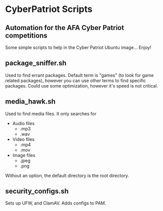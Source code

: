# CyberPatriot Scripts
## Automation for the AFA Cyber Patriot competitions
Some simple scripts to help in the Cyber Patriot Ubuntu image...
Enjoy!

## package_sniffer.sh
Used to find errant packages. Default term is "games" (to look for game related packages), however you can use other terms to find specific packages. Could use some optimization, however it's speed is not critical.

## media_hawk.sh
Used to find media files. It only searches for
- Audio files
  - .mp3
  - .wav
- Video files
  - .mp4
  - .mov
- Image files
  - .jpeg
  - .png

Without an option, the default directory is the root directory.

## security_configs.sh
Sets up UFW, and ClamAV. Adds configs to PAM.
